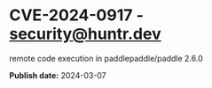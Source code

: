 # CVE-2024-0917 - security@huntr.dev

remote code execution in paddlepaddle/paddle 2.6.0

**Publish date:** 2024-03-07
